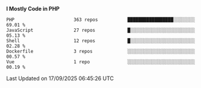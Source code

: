 <!--START_SECTION:waka-->
**I Mostly Code in PHP** 

```text
PHP                      363 repos           █████████████████░░░░░░░░   69.01 % 
JavaScript               27 repos            █░░░░░░░░░░░░░░░░░░░░░░░░   05.13 % 
Shell                    12 repos            █░░░░░░░░░░░░░░░░░░░░░░░░   02.28 % 
Dockerfile               3 repos             ░░░░░░░░░░░░░░░░░░░░░░░░░   00.57 % 
Vue                      1 repo              ░░░░░░░░░░░░░░░░░░░░░░░░░   00.19 % 
```




 Last Updated on 17/09/2025 06:45:26 UTC
<!--END_SECTION:waka-->
